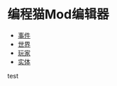# 编程猫Mod编辑器

* [事件](shi-jian.md)
* [世界](shi-jie.md)
* [玩家](wan-jia.md)
* [实体](shi-ti.md)

test





